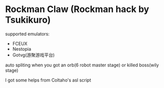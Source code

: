 # Rockman Claw (Rockman hack by Tsukikuro)

supported emulators:

* FCEUX
* Nestopia
* Gotvg(游聚游戏平台)

auto spliting when you got an orb(6 robot master stage) or killed boss(wily stage)

I got some helps from Coltaho's asl script
